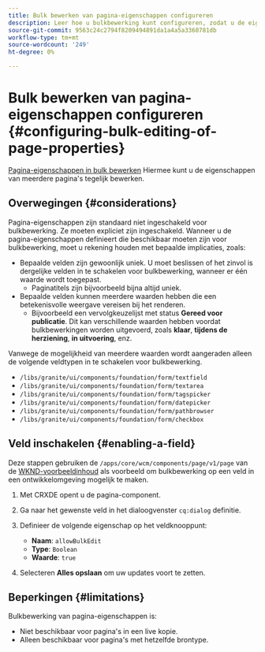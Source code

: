 ```yaml
---
title: Bulk bewerken van pagina-eigenschappen configureren
description: Leer hoe u bulkbewerking kunt configureren, zodat u de eigenschappen van meerdere pagina's tegelijk kunt bewerken.
source-git-commit: 9563c24c2794f8209494891da1a4a5a3360781db
workflow-type: tm+mt
source-wordcount: '249'
ht-degree: 0%

---
```



# Bulk bewerken van pagina-eigenschappen configureren {#configuring-bulk-editing-of-page-properties}

[Pagina-eigenschappen in bulk bewerken](/help/sites-cloud/authoring/fundamentals/page-properties.md#from-the-sites-console-multiple-pages) Hiermee kunt u de eigenschappen van meerdere pagina&#39;s tegelijk bewerken.

## Overwegingen {#considerations}

Pagina-eigenschappen zijn standaard niet ingeschakeld voor bulkbewerking. Ze moeten expliciet zijn ingeschakeld. Wanneer u de pagina-eigenschappen definieert die beschikbaar moeten zijn voor bulkbewerking, moet u rekening houden met bepaalde implicaties, zoals:

* Bepaalde velden zijn gewoonlijk uniek. U moet beslissen of het zinvol is dergelijke velden in te schakelen voor bulkbewerking, wanneer er één waarde wordt toegepast.
   * Paginatitels zijn bijvoorbeeld bijna altijd uniek.
* Bepaalde velden kunnen meerdere waarden hebben die een betekenisvolle weergave vereisen bij het renderen.
   * Bijvoorbeeld een vervolgkeuzelijst met status **Gereed voor publicatie**. Dit kan verschillende waarden hebben voordat bulkbewerkingen worden uitgevoerd, zoals **klaar**, **tijdens de herziening**, **in uitvoering**, enz.

Vanwege de mogelijkheid van meerdere waarden wordt aangeraden alleen de volgende veldtypen in te schakelen voor bulkbewerking.

* `/libs/granite/ui/components/foundation/form/textfield`
* `/libs/granite/ui/components/foundation/form/textarea`
* `/libs/granite/ui/components/foundation/form/tagspicker`
* `/libs/granite/ui/components/foundation/form/datepicker`
* `/libs/granite/ui/components/foundation/form/pathbrowser`
* `/libs/granite/ui/components/foundation/form/checkbox`

## Veld inschakelen {#enabling-a-field}

Deze stappen gebruiken de `/apps/core/wcm/components/page/v1/page` van de [WKND-voorbeeldinhoud](/help/implementing/developing/introduction/develop-wknd-tutorial.md) als voorbeeld om bulkbewerking op een veld in een ontwikkelomgeving mogelijk te maken.

1. Met CRXDE opent u de pagina-component.
1. Ga naar het gewenste veld in het dialoogvenster `cq:dialog` definitie.
1. Definieer de volgende eigenschap op het veldknooppunt:

   * **Naam**: `allowBulkEdit`
   * **Type**: `Boolean`
   * **Waarde**: `true`

1. Selecteren **Alles opslaan** om uw updates voort te zetten.

## Beperkingen {#limitations}

Bulkbewerking van pagina-eigenschappen is:

* Niet beschikbaar voor pagina&#39;s in een live kopie.
* Alleen beschikbaar voor pagina&#39;s met hetzelfde brontype.
